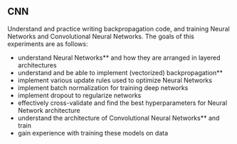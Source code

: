 CNN
---

Understand and practice writing backpropagation code, and training Neural Networks and Convolutional Neural Networks. 
The goals of this experiments are as follows:

- understand Neural Networks** and how they are arranged in layered architectures
- understand and be able to implement (vectorized) backpropagation**
- implement various update rules used to optimize Neural Networks
- implement batch normalization for training deep networks
- implement dropout to regularize networks
- effectively cross-validate and find the best hyperparameters for Neural Network architecture
- understand the architecture of Convolutional Neural Networks** and train
- gain experience with training these models on data

